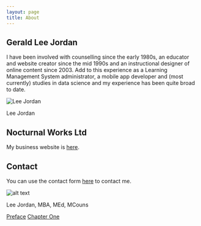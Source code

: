 ```yaml
---
layout: page
title: About
---
```


## Gerald Lee Jordan

I have been involved with counselling since the early 1980s, an educator and website creator since the mid 1990s and an instructional designer of online content since 2003. Add to this experience as a Learning Management System administrator, a mobile app developer and (most currently) studies in data science and my experience has been quite broad to date.

<img class="img-border" src="https://geraldleejordan.com/public/assets/images/lee-jordan-programmer.jpg" alt="Lee Jordan">

Lee Jordan

## Nocturnal Works Ltd

My business website is <a href="https://nocturnalworks.com" title="Nocturnal Works Ltd" target="_blank" rel="nofollow">here</a>.

## Contact

You can use the contact form <a href="https://nocturnalworks.com/contact" title="Nocturnal Works Ltd contact form" target="_blank" rel="nofollow">here</a> to contact me.

![alt text](https://geraldleejordan.com/public/assets/images/lee-jordan.png "Lee Jordan")

Lee Jordan, MBA, MEd, MCouns

<div class="pagination">
    <a class="pagination-item older" href="https://novel.geraldleejordan.com/">Preface</a>
      <a class="pagination-item newer" href="https://novel.geraldleejordan.com/chapter-01/">Chapter One</a>
</div>
